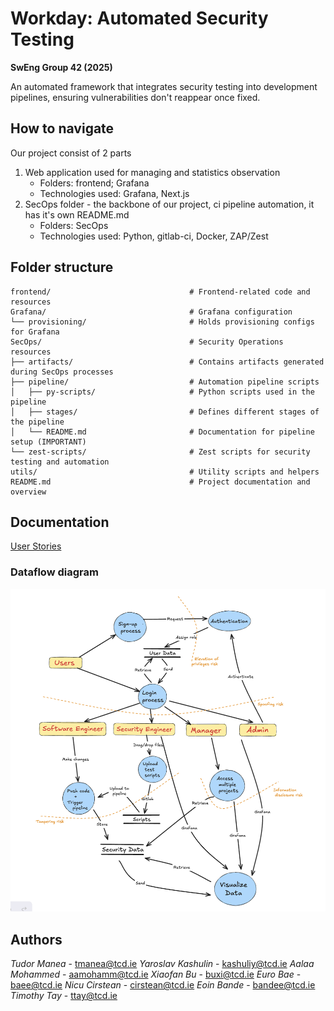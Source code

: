 
# Workday: Automated Security Testing

**SwEng Group 42 (2025)**

An automated framework that integrates security testing into development pipelines, ensuring vulnerabilities don't reappear once fixed.

## How to navigate
Our project consist of 2 parts
1. Web application used for managing and statistics observation
    - Folders: frontend; Grafana
    - Technologies used: Grafana, Next.js
2. SecOps folder - the backbone of our project, ci pipeline automation, it has it's own README.md
    - Folders: SecOps
    - Technologies used: Python, gitlab-ci, Docker, ZAP/Zest

## Folder structure
```
frontend/                               # Frontend-related code and resources
Grafana/                                # Grafana configuration
└── provisioning/                       # Holds provisioning configs for Grafana
SecOps/                                 # Security Operations resources
├── artifacts/                          # Contains artifacts generated during SecOps processes
├── pipeline/                           # Automation pipeline scripts
│   ├── py-scripts/                     # Python scripts used in the pipeline
│   ├── stages/                         # Defines different stages of the pipeline
│   └── README.md                       # Documentation for pipeline setup (IMPORTANT)
└── zest-scripts/                       # Zest scripts for security testing and automation
utils/                                  # Utility scripts and helpers
README.md                               # Project documentation and overview
```


## Documentation

[User Stories](https://gitlab.scss.tcd.ie/tmanea/sweng25_group36-workdaysecurity/-/wikis/uploads/5214fc3a3efb8922dc56900c0a84b763/User_Stories.pdf)

### Dataflow diagram
![dataflow](utils/dataflow18March.png)

## Authors

_Tudor Manea_ - tmanea@tcd.ie
_Yaroslav Kashulin_ - kashuliy@tcd.ie
_Aalaa Mohammed_ - aamohamm@tcd.ie
_Xiaofan Bu_ - buxi@tcd.ie
_Euro Bae_ - baee@tcd.ie
_Nicu Cirstean_ - cirstean@tcd.ie
_Eoin Bande_ - bandee@tcd.ie
_Timothy Tay_ - ttay@tcd.ie
